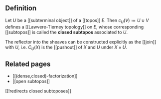 ## Definition

Let $U$ be a [[subterminal object]] of a [[topos]] $E$.  Then $c_U(V) \coloneqq U\cup V$ defines a [[Lawvere-Tierney topology]] on $E$, whose corresponding [[subtopos]] is called the **closed subtopos** associated to $U$.

The reflector into the sheaves can be constructed explicitly as the [[join]] with $U$, i.e. $C_U(X)$ is the [[pushout]] of $X$ and $U$ under $X\times U$.

## Related pages

* [[(dense,closed)-factorization]]
* [[open subtopos]]

[[!redirects closed subtoposes]]
